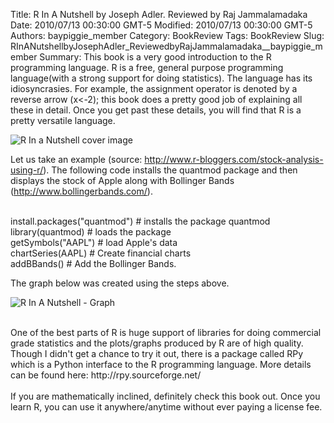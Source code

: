 Title: R In A Nutshell by Joseph Adler. Reviewed by Raj Jammalamadaka
Date: 2010/07/13 00:30:00 GMT-5
Modified: 2010/07/13 00:30:00 GMT-5
Authors: baypiggie_member
Category: BookReview
Tags: BookReview
Slug: RInANutshellbyJosephAdler_ReviewedbyRajJammalamadaka__baypiggie_member
Summary: This book is a very good introduction to the R programming language. R is a free, general purpose programming language(with a strong support for doing statistics). The language has its idiosyncrasies. For example, the assignment operator is denoted by a reverse arrow (x<-2); this book does a pretty good job of explaining all these in detail. Once you get past these details, you will find that R is a pretty versatile language.


<p><img class="image-left" src="../images/2010/r_nutshell_cover.gif/image_preview" alt="R In a Nutshell cover image" /></p>
<p>Let us take an example (source: <a class="external-link" href="http://www.r-bloggers.com/stock-analysis-using-r/">http://www.r-bloggers.com/stock-analysis-using-r/</a>). The following code installs the quantmod package and then displays the stock of Apple along with Bollinger Bands (<a class="external-link" href="http://www.bollingerbands.com/">http://www.bollingerbands.com/</a>).</p>
<p><br />install.packages("quantmod") # installs the package quantmod<br />library(quantmod) # loads the package<br />getSymbols("AAPL") # load Apple's data<br />chartSeries(AAPL) # Create financial charts<br />addBBands() # Add the Bollinger Bands.</p>
<p></p>
<p></p>
<p></p>
<p align="left">The graph below was created using the steps above.</p>
<p><img class="image-inline" src="../images/2010/r_nutshel_graph.png/image_preview" alt="R In A Nutshell - Graph" /></p>
<p><br />One of the best parts of R is huge support of libraries for doing commercial grade statistics and the plots/graphs produced by R are of high quality.<br />Though I didn't get a chance to try it out, there is a package called RPy which is a Python interface to the R programming language. More details can be found here: http://rpy.sourceforge.net/<br /><br />If you are mathematically inclined, definitely check this book out. Once you learn R, you can use it anywhere/anytime without ever paying a license fee.</p>

